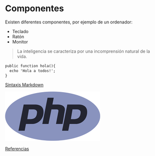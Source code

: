 # Componentes

Existen diferentes componentes, por ejemplo de un ordenador:
- Teclado
- Ratón
- Monitor

> La inteligencia se caracteriza por una incomprensión natural de la vida.

```
public function hola(){
  echo 'Hola a todos!';
}
```
[Sintaxis Markdown](https://markdown.es/sintaxis-markdown/)

![Imagen de la web](php.png "Código")

[Referencias](referencias.md)
